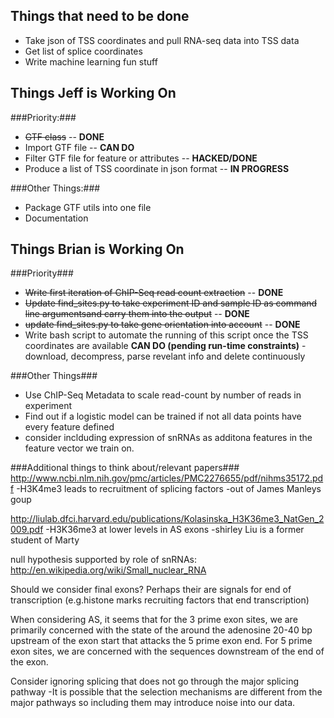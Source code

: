Things that need to be done
---------------------------

* Take json of TSS coordinates and pull RNA-seq data into TSS data
* Get list of splice coordinates
* Write machine learning fun stuff

Things Jeff is Working On
-------------------------

###Priority:###
* ~~GTF class~~ -- **DONE**
* Import GTF file -- **CAN DO**
* Filter GTF file for feature or attributes -- **HACKED/DONE**
* Produce a list of TSS coordinate in json format -- **IN PROGRESS**

###Other Things:###
* Package GTF utils into one file
* Documentation

Things Brian is Working On
--------------------------

###Priority###
* ~~Write first iteration of ChIP-Seq read count extraction~~ -- **DONE**
* ~~Update find_sites.py to take experiment ID and sample ID as command line argumentsand carry them into the output~~ -- **DONE**
* ~~update find_sites.py to take gene orientation into account~~ -- **DONE**
* Write bash script to automate the running of this script once the TSS coordinates are available **CAN DO (pending run-time constraints)**
        -download, decompress, parse revelant info and delete continuously


###Other Things###
* Use ChIP-Seq Metadata to scale read-count by number of reads in experiment
* Find out if a logistic model can be trained if not all data points have every feature defined
* consider inclduding expression of snRNAs as additona features in the feature vector we train on.


###Additional things to think about/relevant papers###
http://www.ncbi.nlm.nih.gov/pmc/articles/PMC2276655/pdf/nihms35172.pdf
        -H3K4me3 leads to recruitment of splicing factors
        -out of James Manleys goup


http://liulab.dfci.harvard.edu/publications/Kolasinska_H3K36me3_NatGen_2009.pdf
        -H3K36me3 at lower levels in AS exons
        -shirley Liu is a former student of Marty

null hypothesis supported by role of snRNAs:
http://en.wikipedia.org/wiki/Small_nuclear_RNA
 
Should we consider final exons? Perhaps their are signals for end of transcription (e.g.histone marks recruiting factors that end transcription)

When considering AS, it seems that for the 3 prime exon sites, we are primarily concerned with the state of the around the adenosine 20-40 bp upstream of the exon start that attacks the 5 prime exon end.
For 5 prime exon sites, we are concerned with the sequences downstream of the end of the exon.

Consider ignoring splicing that does not go through the major splicing pathway
        -It is possible that the selection mechanisms are different from the major pathways so including them may introduce noise into our data.

